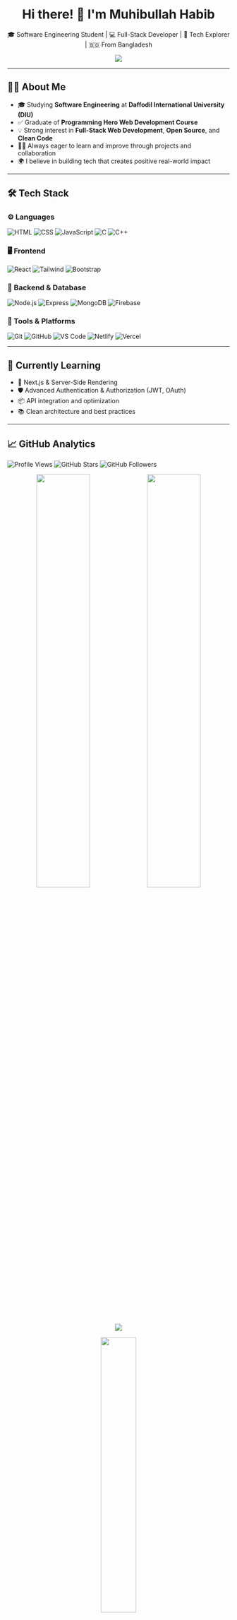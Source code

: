 <h1 align="center">Hi there! 👋 I'm Muhibullah Habib</h1>

<p align="center">
  🎓 Software Engineering Student | 💻 Full-Stack Developer | 🚀 Tech Explorer | 🇧🇩 From Bangladesh
</p>

<p align="center">
  <img src="https://readme-typing-svg.herokuapp.com/?lines=Welcome+to+my+GitHub!;I+love+to+code+and+build+things.;Full+Stack+Developer+in+progress...&center=true&width=440&height=45&color=0A66C2&vCenter=true&size=22">
</p>

---

## 🧑‍💻 About Me

- 🎓 Studying **Software Engineering** at **Daffodil International University (DIU)**
- ✅ Graduate of **Programming Hero Web Development Course**
- 💡 Strong interest in **Full-Stack Web Development**, **Open Source**, and **Clean Code**
- 👨‍🏫 Always eager to learn and improve through projects and collaboration
- 🌍 I believe in building tech that creates positive real-world impact

---

## 🛠️ Tech Stack

### ⚙️ Languages
![HTML](https://img.shields.io/badge/-HTML5-E34F26?style=for-the-badge&logo=html5&logoColor=white)
![CSS](https://img.shields.io/badge/-CSS3-1572B6?style=for-the-badge&logo=css3)
![JavaScript](https://img.shields.io/badge/-JavaScript-F7DF1E?style=for-the-badge&logo=javascript&logoColor=black)
![C](https://img.shields.io/badge/-C-00599C?style=for-the-badge&logo=c)
![C++](https://img.shields.io/badge/-C++-00599C?style=for-the-badge&logo=cplusplus)

### 🖥️ Frontend
![React](https://img.shields.io/badge/-React-61DAFB?style=for-the-badge&logo=react&logoColor=black)
![Tailwind](https://img.shields.io/badge/-Tailwind_CSS-38B2AC?style=for-the-badge&logo=tailwind-css)
![Bootstrap](https://img.shields.io/badge/-Bootstrap-7952B3?style=for-the-badge&logo=bootstrap)

### 🔧 Backend & Database
![Node.js](https://img.shields.io/badge/-Node.js-339933?style=for-the-badge&logo=nodedotjs)
![Express](https://img.shields.io/badge/-Express.js-000000?style=for-the-badge&logo=express)
![MongoDB](https://img.shields.io/badge/-MongoDB-47A248?style=for-the-badge&logo=mongodb)
![Firebase](https://img.shields.io/badge/-Firebase-FFCA28?style=for-the-badge&logo=firebase)

### 🧰 Tools & Platforms
![Git](https://img.shields.io/badge/-Git-F05032?style=for-the-badge&logo=git&logoColor=white)
![GitHub](https://img.shields.io/badge/-GitHub-181717?style=for-the-badge&logo=github)
![VS Code](https://img.shields.io/badge/-VSCode-007ACC?style=for-the-badge&logo=visual-studio-code)
![Netlify](https://img.shields.io/badge/-Netlify-00C7B7?style=for-the-badge&logo=netlify)
![Vercel](https://img.shields.io/badge/-Vercel-000?style=for-the-badge&logo=vercel)

---

## 🌱 Currently Learning

- 🔁 Next.js & Server-Side Rendering  
- 🛡️ Advanced Authentication & Authorization (JWT, OAuth)  
- 📦 API integration and optimization  
- 📚 Clean architecture and best practices  

---

## 📈 GitHub Analytics

![Profile Views](https://komarev.com/ghpvc/?username=mdmuhibullahhabib&color=blue&style=flat-square)
![GitHub Stars](https://img.shields.io/github/stars/mdmuhibullahhabib?style=social)
![GitHub Followers](https://img.shields.io/github/followers/mdmuhibullahhabib?label=Followers&style=flat-square)

<p align="center">
  <img src="https://github-readme-stats.vercel.app/api?username=mdmuhibullahhabib&show_icons=true&theme=tokyonight&count_private=true&hide_border=true" width="49%" />
  <img src="https://github-readme-streak-stats.herokuapp.com?user=mdmuhibullahhabib&theme=tokyonight&hide_border=true" width="49%" />
</p>

<p align="center">
  <img src="https://github-readme-activity-graph.vercel.app/graph?username=mdmuhibullahhabib&theme=tokyonight" />
</p>

<p align="center">
  <img src="https://github-readme-stats.vercel.app/api/top-langs/?username=mdmuhibullahhabib&layout=compact&theme=tokyonight&hide_border=true" width="40%" />
</p>

---

## 🎯 Goals for 2025

- ✅ Complete multiple full-stack projects (MERN stack)
- ✅ Contribute to 5+ open-source projects
- ✅ Get an internship or remote job as a junior developer

---

## 📬 Let's Connect

<p align="center">
  <a href="mailto:mdmuhibullahhabib6348@gmail.com"><img src="https://img.shields.io/badge/Gmail-D14836?style=for-the-badge&logo=gmail&logoColor=white"></a>
  <a href="https://www.linkedin.com/in/mdmuhibullahhabib/"><img src="https://img.shields.io/badge/LinkedIn-0A66C2?style=for-the-badge&logo=linkedin&logoColor=white"></a>
  <a href="https://mdmuhibullahhabib.netlify.app/"><img src="https://img.shields.io/badge/Portfolio-121212?style=for-the-badge&logo=github&logoColor=white"></a>
</p>

---

## 💬 Quote I Live By

> _“The best way to learn is to build, break, and build again.”_

---

